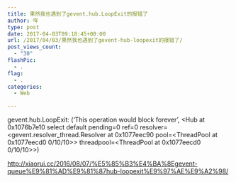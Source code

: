 ```yaml
---
title: 果然我也遇到了gevent.hub.LoopExit的报错了
author: 咩
type: post
date: 2017-04-03T09:18:45+00:00
url: /2017/04/03/果然我也遇到了gevent-hub-loopexit的报错了/
post_views_count:
  - "30"
flashPic:
  - .
flag:
  - .
categories:
  - Web

---
```

gevent.hub.LoopExit: (&#8216;This operation would block forever&#8217;, <Hub at 0x1076b7e10 select default pending=0 ref=0 resolver=<gevent.resolver_thread.Resolver at 0x1077eec90 pool=<ThreadPool at 0x1077eecd0 0/10/10>> threadpool=<ThreadPool at 0x1077eecd0 0/10/10>>)

<http://xiaorui.cc/2016/08/07/%E5%85%B3%E4%BA%8Egevent-queue%E9%81%AD%E9%81%87hub-loopexit%E9%97%AE%E9%A2%98/>